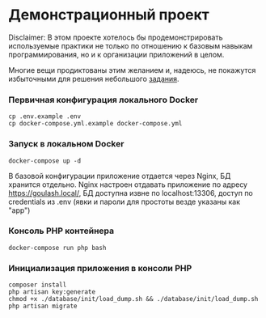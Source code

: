 # Демонстрационный проект

Disclaimer: В этом проекте хотелось бы продемонстрировать используемые практики не только по отношению к базовым навыкам программирования, но и к организации приложений в целом.

Многие вещи продиктованы этим желанием и, надеюсь, не покажутся избыточными для решения небольшого [задания](resources/test_task_202204011832.md).

### Первичная конфигурация локального Docker

```
cp .env.example .env
cp docker-compose.yml.example docker-compose.yml
```

### Запуск в локальном Docker
```
docker-compose up -d
```
В базовой конфигурации приложение отдается через Nginx, БД хранится отдельно.
Nginx настроен отдавать приложение по адресу https://goulash.local/, БД доступна извне по localhost:13306, доступ по credentials из .env (явки и пароли для простоты везде указаны как "app")

### Консоль PHP контейнера
```
docker-compose run php bash
```

### Инициализация приложения в консоли PHP
```
composer install
php artisan key:generate 
chmod +x ./database/init/load_dump.sh && ./database/init/load_dump.sh
php artisan migrate
```

